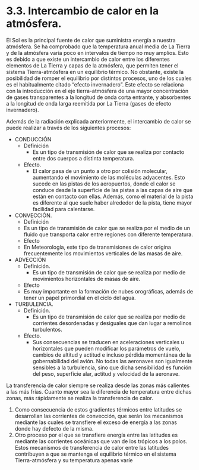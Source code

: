 
# 3.3. Intercambio de calor en la atmósfera.

El Sol es la principal fuente de calor que suministra energía a nuestra atmósfera. Se ha comprobado que la temperatura anual media de La Tierra y de la atmósfera varía poco en intervalos de tiempo no muy amplios. Esto es debido a que existe un intercambio de calor entre los diferentes elementos de La Tierra y capas de la atmósfera, que permiten tener el sistema Tierra-atmósfera en un equilibrio térmico. No obstante, existe la posibilidad de romper el equilibrio por distintos procesos, uno de los cuales es el habitualmente citado “efecto invernadero”. Este efecto se relaciona con la introducción en el eje tierra-atmósfera de una mayor concentración de gases transparentes a la longitud de onda corta entrante, y absorbentes a la longitud de onda larga reemitida por La Tierra (gases de efecto invernadero).

Además de la radiación explicada anteriormente, el intercambio de calor se puede realizar a través de los siguientes procesos:
- CONDUCCIÓN
	- Definición
		- Es un tipo de transmisión de calor que se realiza por contacto entre dos cuerpos a distinta temperatura. 
	- Efecto.
		- El calor pasa de un punto a otro por colisión molecular, aumentando el movimiento de las moléculas adyacentes. Esto sucede en las pistas de los aeropuertos, donde el calor se conduce desde la superficie de las pistas a las capas de aire que están en contacto con ellas. Además, como el material de la pista es diferente al que suele haber alrededor de la pista, tiene mayor facilidad para calentarse.
- CONVECCIÓN.
	- Definición
	- Es un tipo de transmisión de calor que se realiza por el medio de un fluido que transporta calor entre regiones con diferente temperatura.
	- Efecto
	- En Meteorología, este tipo de transmisiones de calor origina frecuentemente los movimientos verticales de las masas de aire.
- ADVECCIÓN 
	- Definición.
		- Es un tipo de transmisión de calor que se realiza por medio de movimientos horizontales de masas de aire.
	- Efecto
	- Es muy importante en la formación de nubes orográficas, además de tener un papel primordial en el ciclo del agua.
- TURBULENCIA.
	- Definición.
		- Es un tipo de transmisión de calor que se realiza por medio de corrientes desordenadas y desiguales que dan lugar a remolinos turbulentos.
	- Efecto.
		- Sus consecuencias se traducen en aceleraciones verticales u horizontales que pueden modificar los parámetros de vuelo, cambios de altitud y actitud e incluso pérdida momentánea de la gobernabilidad del avión. No todas las aeronaves son igualmente sensibles a la turbulencia, sino que dicha sensibilidad es función del peso, superficie alar, actitud y velocidad de la aeronave.

La transferencia de calor siempre se realiza desde las zonas más calientes a las más frías. Cuanto mayor sea la diferencia de temperatura entre dichas zonas, más rápidamente se realiza la transferencia de calor.
1. Como consecuencia de estos gradientes térmicos entre latitudes se desarrollan las corrientes de convección, que serán los mecanismos mediante las cuales se transfiere el exceso de energía a las zonas donde hay defecto de la misma.
2. Otro proceso por el que se transfiere energía entre las latitudes es mediante las corrientes oceánicas que van de los trópicos a los polos. Estos mecanismos de transferencia de calor entre las latitudes contribuyen a que se mantenga el equilibrio térmico en el sistema Tierra-atmósfera y su temperatura apenas varíe